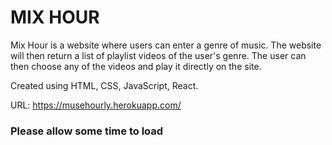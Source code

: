 # MIX HOUR

Mix Hour is a website where users can enter a genre of music. The website will then return a list of playlist videos of the user's genre.
The user can then choose any of the videos and play it directly on the site.

Created using HTML, CSS, JavaScript, React.

URL:
https://musehourly.herokuapp.com/

### Please allow some time to load
